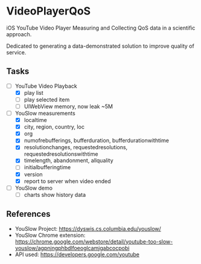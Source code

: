 VideoPlayerQoS
==============

iOS YouTube Video Player Measuring and Collecting QoS data in a scientific approach.

Dedicated to generating a data-demonstrated solution to improve quality of service.

Tasks
-----

-	[ ] YouTube Video Playback
	-	[x] play list
	-	[ ] play selected item
	-	[ ] UIWebView memory, now leak ~5M
-	[ ] YouSlow measurements
	-	[x] localtime
	-	[x] city, region, country, loc
	-	[x] org
	-	[x] numofrebufferings, bufferduration, bufferdurationwithtime
	-	[x] resolutionchanges, requestedresolutions, requestedresolutionswithtime
	-	[x] timelength, abandonment, allquality
	-	[ ] initialbufferingtime
	-	[x] version
	-	[x] report to server when video ended
-	[ ] YouSlow demo
	-	[ ] charts show history data

References
----------

-	YouSlow Project: https://dyswis.cs.columbia.edu/youslow/
-	YouSlow Chrome extension: https://chrome.google.com/webstore/detail/youtube-too-slow-youslow/agpnjngphbdlfoeoglcamjgabcocpobi
-	API used: https://developers.google.com/youtube
